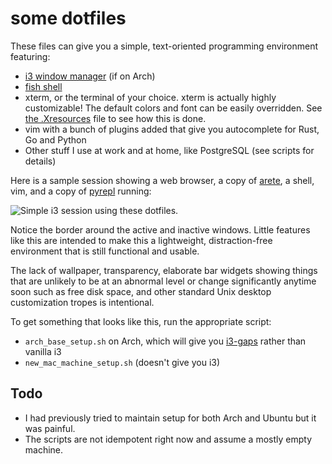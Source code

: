 # some dotfiles

These files can give you a simple, text-oriented programming environment featuring:

* <a href="https://i3wm.org/">i3 window manager</a> (if on Arch)
* <a href="http://fishshell.com/">fish shell</a>
* xterm, or the terminal of your choice. xterm is actually highly customizable! The
    default colors and font can be easily overridden. See <a
    href="https://github.com/fearofcode/shared/blob/master/.Xresources">the
    .Xresources</a> file to see how this is done.
* vim with a bunch of plugins added that give you autocomplete for Rust, Go and Python
* Other stuff I use at work and at home, like PostgreSQL (see scripts for details)

Here is a sample session showing a web browser, a copy of <a
href="https://github.com/fearofcode/arete">arete</a>, a shell, vim, and a copy of <a
href="https://github.com/fearofcode/pyrepl">pyrepl</a> running:

<img src="https://raw.githubusercontent.com/fearofcode/shared/master/2019-06-16-151656_5120x1440_scrot.png.png" alt="Simple i3 session using these dotfiles.">

Notice the border around the active and inactive windows. Little features like this are
intended to make this a lightweight, distraction-free environment that is still functional
and usable.

The lack of wallpaper, transparency, elaborate bar widgets showing things that are
unlikely to be at an abnormal level or change significantly anytime soon such as free disk
space, and other standard Unix desktop customization tropes is intentional.

To get something that looks like this, run the appropriate script:

- `arch_base_setup.sh` on Arch, which will give you <a href="https://github.com/Airblader/i3">i3-gaps</a>
    rather than vanilla i3
- `new_mac_machine_setup.sh` (doesn't give you i3)

## Todo

- I had previously tried to maintain setup for both Arch and Ubuntu but it was painful.
- The scripts are not idempotent right now and assume a mostly empty machine. 
